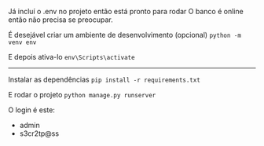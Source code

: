 Já incluí o .env no projeto então está pronto para rodar
O banco é online então não precisa se preocupar.

É desejável criar um ambiente de desenvolvimento (opcional)
`python -m venv env`

E depois ativa-lo
`env\Scripts\activate`

---
Instalar as dependências
`pip install -r requirements.txt`

E rodar o projeto
`python manage.py runserver`


O login é este:
- admin
- s3cr2tp@ss
